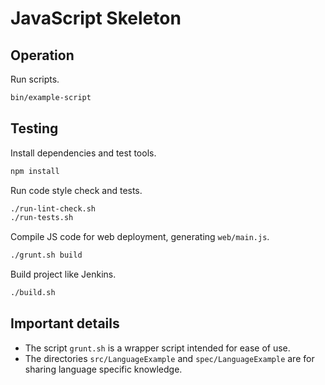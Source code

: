 # JavaScript Skeleton


## Operation

Run scripts.

```sh
bin/example-script
```


## Testing

Install dependencies and test tools.

```sh
npm install
```

Run code style check and tests.

```sh
./run-lint-check.sh
./run-tests.sh
```

Compile JS code for web deployment, generating `web/main.js`.

```sh
./grunt.sh build
```

Build project like Jenkins.

```sh
./build.sh
```


## Important details

* The script `grunt.sh` is a wrapper script intended for ease of use.
* The directories `src/LanguageExample` and `spec/LanguageExample` are for sharing language specific knowledge.
